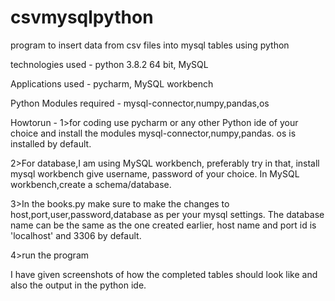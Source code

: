 # csvmysqlpython
program to insert data from csv files into mysql tables using python

technologies used - python 3.8.2 64 bit, MySQL

Applications used - pycharm, MySQL workbench

Python Modules required - mysql-connector,numpy,pandas,os

Howtorun - 
1>for coding use pycharm or any other Python ide of your choice and install the modules mysql-connector,numpy,pandas. os is installed by default. 

2>For database,I am using MySQL workbench, preferably try in that, install mysql workbench give username, password of your choice. In MySQL workbench,create a schema/database. 

3>In the books.py make sure to make the changes to host,port,user,password,database as per your mysql settings. The database name can be the same as the one created earlier, host name and port id is 'localhost' and 3306 by default.


4>run the program

I have given screenshots of how the completed tables should look like and also the output in the python ide. 
